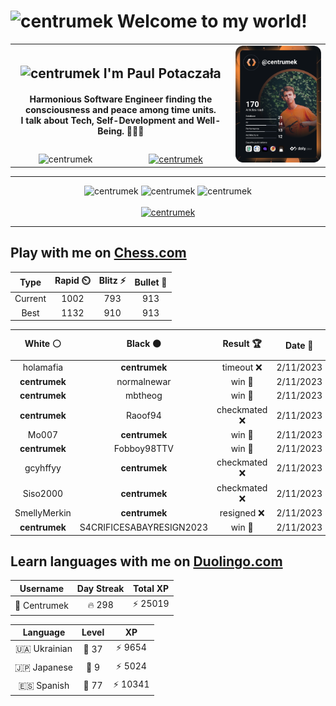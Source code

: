 <h1>
  <img
    src="https://emojis.slackmojis.com/emojis/images/1531849430/4246/blob-sunglasses.gif"
    width="30"
    alt="centrumek"
  />
  Welcome to my world!
</h1>

<table>
  <tbody>
    <tr>
      <td align="center" width="70%" colspan="2">
        <h2>
          <img
            src="https://raw.githubusercontent.com/MartinHeinz/MartinHeinz/master/wave.gif"
            width="30px"
            alt="centrumek"
          />
          I'm Paul Potaczała
        </h2>
        <h4>
          Harmonious Software Engineer finding the consciousness and peace among time units.
          <br/>
          I talk about Tech, Self-Development and Well-Being. 🌿🧘🚀
        </h4>
      </td>
      <td width="30%" rowspan="2">
        <a href="https://app.daily.dev/centrumek">
          <img
            src="./devcard.svg"
            alt="centrumek"
          />
        </a>
      </td>
    </tr>
    <tr align="center">
      <td>
        <img
          src="https://komarev.com/ghpvc/?username=centrumek&label=visitors&color=0e75b6&style=flat"
          alt="centrumek"
        >
      </td>
      <td>
        <a href="https://stackoverflow.com/users/14496012/centrumek">
          <img
            src="https://stackoverflow.com/users/flair/14496012.png?theme=dark"
            alt="centrumek"
          >
        </a>
      </td>
    </tr>
  </tbody>
</table>

---
<div align="center">
  <img 
    src="https://github-readme-stats.vercel.app/api?username=centrumek&show_icons=true&count_private=true&theme=dark&hide_border=true&hide=issues,contribs&bg_color=00000000"
    alt="centrumek"
  />
  <img
    src="https://github-readme-stats.vercel.app/api/top-langs/?username=centrumek&layout=compact&hide_border=true&theme=dark&bg_color=00000000&langs_count=6&exclude_repo=air-statistic-app"
    alt="centrumek"
  />
  <img 
    src="https://github-readme-streak-stats.herokuapp.com?user=centrumek&theme=dark&hide_border=true&background=FFFFFF00"
    alt="centrumek"
  />
  <br/>
  <br/>
  <a href="https://www.buymeacoffee.com/centrumek">
    <img
      src="https://cdn.buymeacoffee.com/buttons/v2/default-orange.png"
      height="50"
      width="210"
      alt="centrumek"
    />
  </a>
</div>

---

## Play with me on [Chess.com](https://www.chess.com/member/centrumek)

<div align="center">
<!--START_SECTION:chessStats-->
<!-- Automatically generated with https://github.com/Balastrong/chess-stats-action -->

| Type | Rapid ⏲️ | Blitz ⚡ | Bullet 🔫 |
|:---:|:---:|:---:|:---:|
| Current | 1002 | 793 | 913 |
| Best | 1132 | 910 | 913 |

| White ⚪ | Black ⚫ | Result 🏆 | Date 📅 | Position 🗺️ | Type 🕕 |
|:---:|:---:|:---:|:---:|:---:|:---:|
| holamafia | **centrumek** | timeout ❌ | 2/11/2023 | <a href="http://www.ee.unb.ca/cgi-bin/tervo/fen.pl?select=8/8/8/2Q5/1B4K1/Pk6/8/8 b - -">Link</a> | Blitz |
| **centrumek** | normalnewar | win 🥇 | 2/11/2023 | <a href="http://www.ee.unb.ca/cgi-bin/tervo/fen.pl?select=1r1qrbk1/2p2b1p/p4P1P/4P3/3p1P2/1P4N1/P1P5/R1BQK2R b KQ -">Link</a> | Blitz |
| **centrumek** | mbtheog | win 🥇 | 2/11/2023 | <a href="http://www.ee.unb.ca/cgi-bin/tervo/fen.pl?select=6k1/5pp1/7p/p2p4/R7/3B2P1/2P2K1P/8 b - -">Link</a> | Blitz |
| **centrumek** | Raoof94 | checkmated ❌ | 2/11/2023 | <a href="http://www.ee.unb.ca/cgi-bin/tervo/fen.pl?select=2k5/2p2q1r/p1p3K1/2P1P1Q1/4p3/P7/8/RR6 w - -">Link</a> | Blitz |
| Mo007 | **centrumek** | win 🥇 | 2/11/2023 | <a href="http://www.ee.unb.ca/cgi-bin/tervo/fen.pl?select=3rk1nr/p5pp/5p2/4p3/2P5/NP1n1B2/P2P1qPP/R2Q1K1R w k -">Link</a> | Blitz |
| **centrumek** | Fobboy98TTV | win 🥇 | 2/11/2023 | <a href="http://www.ee.unb.ca/cgi-bin/tervo/fen.pl?select=4R1k1/2p2ppp/4p3/p1P5/1B2p3/PQP1P3/1P2bPPP/4K2R b K -">Link</a> | Blitz |
| gcyhffyy | **centrumek** | checkmated ❌ | 2/11/2023 | <a href="http://www.ee.unb.ca/cgi-bin/tervo/fen.pl?select=8/p6p/R5p1/3Q4/krp5/8/PP4PP/1K6 b - -">Link</a> | Blitz |
| Siso2000 | **centrumek** | checkmated ❌ | 2/11/2023 | <a href="http://www.ee.unb.ca/cgi-bin/tervo/fen.pl?select=r3k2r/1bp1Q2p/p5p1/2p1P1B1/8/4p3/P1q2PPP/3RR1K1 b kq -">Link</a> | Blitz |
| SmellyMerkin | **centrumek** | resigned ❌ | 2/11/2023 | <a href="http://www.ee.unb.ca/cgi-bin/tervo/fen.pl?select=7Q/5k2/8/5K2/8/8/8/8 b - -">Link</a> | Blitz |
| **centrumek** | S4CRIFICESABAYRESIGN2023 | win 🥇 | 2/11/2023 | <a href="http://www.ee.unb.ca/cgi-bin/tervo/fen.pl?select=8/2R2kp1/7p/8/8/1KR3P1/5B1P/8 b - -">Link</a> | Blitz |

<!--END_SECTION:chessStats-->
</div>

## Learn languages with me on [Duolingo.com](https://www.duolingo.com/profile/Centrumek)

<div align="center">
<!--START_SECTION:duolingoStats-->
<!-- Automatically generated with https://github.com/centrumek/duolingo-readme-stats-->

| Username | Day Streak | Total XP |
|:---:|:---:|:---:|
| 👤 Centrumek | 🔥 298 | ⚡ 25019 |

| Language | Level | XP |
|:---:|:---:|:---:|
| 🇺🇦 Ukrainian | 👑 37 | ⚡ 9654 |
| 🇯🇵 Japanese | 👑 9 | ⚡ 5024 |
| 🇪🇸 Spanish | 👑 77 | ⚡ 10341 |

<!--END_SECTION:duolingoStats-->
</div>
<!--
**centrumek/centrumek** is a ✨ _special_ ✨ repository because its `README.md` (this file) appears on your GitHub profile.

Here are some ideas to get you started:

- 🔭 I’m currently working on ...
- 🌱 I’m currently learning ...
- 👯 I’m looking to collaborate on ...
- 🤔 I’m looking for help with ...
- 💬 Ask me about ...
- 📫 How to reach me: ...
- 😄 Pronouns: ...
- ⚡ Fun fact: ...
-->
